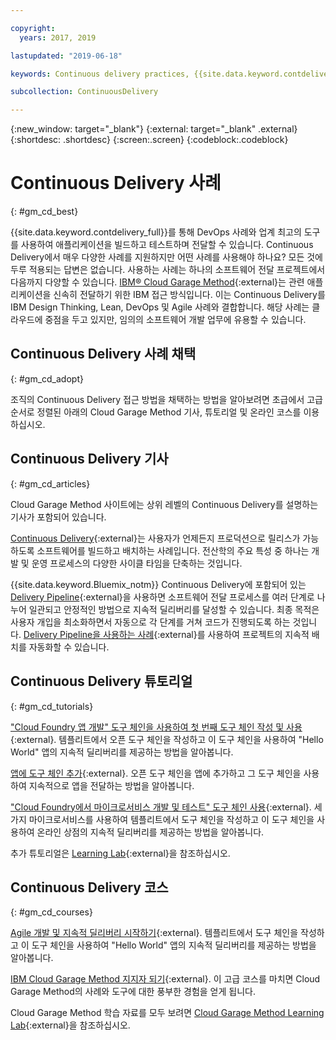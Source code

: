 ```yaml
---

copyright:
  years: 2017, 2019

lastupdated: "2019-06-18"

keywords: Continuous delivery practices, {{site.data.keyword.contdelivery_full}}, IBM Cloud Garage Method

subcollection: ContinuousDelivery

---
```

<!-- Copyright info at top of file: REQUIRED
    The copyright info is YAML content that must occur at the top of the MD file, before attributes are listed.
    It must be surrounded by 3 dashes.
    The value "years" can contain just one year or a two years separated by a comma. (years: 2014, 2016)
    Indentation as per the previous template must be preserved.
-->

{:new_window: target="_blank"}
{:external: target="_blank" .external}
{:shortdesc: .shortdesc}
{:screen:.screen}
{:codeblock:.codeblock}

# Continuous Delivery 사례
{: #gm_cd_best}



{{site.data.keyword.contdelivery_full}}를 통해 DevOps 사례와 업계 최고의 도구를 사용하여 애플리케이션을 빌드하고 테스트하며 전달할 수 있습니다. Continuous Delivery에서 매우 다양한 사례를 지원하지만 어떤 사례를 사용해야 하나요? 모든 것에 두루 적용되는 답변은 없습니다. 사용하는 사례는 하나의 소프트웨어 전달 프로젝트에서 다음까지 다양할 수 있습니다.  [IBM&reg; Cloud Garage Method](https://www.ibm.com/cloud/garage){:external}는 관련 애플리케이션을 신속히 전달하기 위한 IBM 접근 방식입니다. 이는 Continuous Delivery를 IBM Design Thinking, Lean, DevOps 및 Agile 사례와 결합합니다. 해당 사례는 클라우드에 중점을 두고 있지만, 임의의 소프트웨어 개발 업무에 유용할 수 있습니다.


## Continuous Delivery 사례 채택
{: #gm_cd_adopt}

조직의 Continuous Delivery 접근 방법을 채택하는 방법을 알아보려면 초급에서 고급 순서로 정렬된 아래의 Cloud Garage Method 기사, 튜토리얼 및 온라인 코스를 이용하십시오.

## Continuous Delivery 기사
{: #gm_cd_articles}

Cloud Garage Method 사이트에는 상위 레벨의 Continuous Delivery를 설명하는 기사가 포함되어 있습니다.

[Continuous Delivery](https://www.ibm.com/cloud/garage/content/deliver/practice_continuous_delivery/){:external}는 사용자가 언제든지 프로덕션으로 릴리스가 가능하도록 소프트웨어를 빌드하고 배치하는 사례입니다. 전산학의 주요 특성 중 하나는 개발 및 운영 프로세스의 다양한 사이클 타임을 단축하는 것입니다.

{{site.data.keyword.Bluemix_notm}} Continuous Delivery에 포함되어 있는 [Delivery Pipeline](https://www.ibm.com/cloud/garage/content/deliver/tool_delivery_pipeline/){:external}을 사용하면 소프트웨어 전달 프로세스를 여러 단계로 나누어 일관되고 안정적인 방법으로 지속적 딜리버리를 달성할 수 있습니다. 최종 목적은 사용자 개입을 최소화하면서 자동으로 각 단계를 거쳐 코드가 진행되도록 하는 것입니다. [Delivery Pipeline을 사용하는 사례](https://www.ibm.com/cloud/garage/content/deliver/practice_delivery_pipeline/){:external}를 사용하여 프로젝트의 지속적 배치를 자동화할 수 있습니다.

## Continuous Delivery 튜토리얼
{: #gm_cd_tutorials}

["Cloud Foundry 앱 개발" 도구 체인을 사용하여 첫 번째 도구 체인 작성 및 사용](https://www.ibm.com/cloud/garage/tutorials/introduce-develop-cloud-foundry-app-toolchain){:external}. 템플리트에서 오픈 도구 체인을 작성하고 이 도구 체인을 사용하여 "Hello World" 앱의 지속적 딜리버리를 제공하는 방법을 알아봅니다.

[앱에 도구 체인 추가](https://www.ibm.com/cloud/garage/tutorials/add-a-toolchain-to-an-app?task=2){:external}. 오픈 도구 체인을 앱에 추가하고 그 도구 체인을 사용하여 지속적으로 앱을 전달하는 방법을 알아봅니다.

["Cloud Foundry에서 마이크로서비스 개발 및 테스트" 도구 체인 사용](https://www.ibm.com/cloud/garage/tutorials/use-develop-test-microservices-on-cloud-foundry-toolchain){:external}. 세 가지 마이크로서비스를 사용하여 템플리트에서 도구 체인을 작성하고 이 도구 체인을 사용하여 온라인 상점의 지속적 딜리버리를 제공하는 방법을 알아봅니다.

추가 튜토리얼은 [Learning Lab](https://www.ibm.com/cloud/garage/category/courses){:external}을 참조하십시오.

## Continuous Delivery 코스
{: #gm_cd_courses}

[Agile 개발 및 지속적 딜리버리 시작하기](https://www.ibm.com/cloud/garage/content/course/get_started_agile_cd){:external}. 템플리트에서 도구 체인을 작성하고 이 도구 체인을 사용하여 "Hello World" 앱의 지속적 딜리버리를 제공하는 방법을 알아봅니다.

[IBM Cloud Garage Method 지지자 되기](https://www.ibm.com/cloud/garage/content/course/gm_advocate){:external}. 이 고급 코스를 마치면 Cloud Garage Method의 사례와 도구에 대한 풍부한 경험을 얻게 됩니다.

Cloud Garage Method 학습 자료를 모두 보려면 [Cloud Garage Method Learning Lab](https://www.ibm.com/cloud/garage/category/courses){:external}을 참조하십시오.
